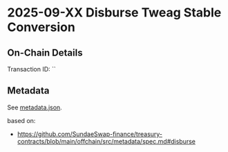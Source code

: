 # 2025-09-XX Disburse Tweag Stable Conversion

## On-Chain Details

Transaction ID: ``

## Metadata

See [metadata.json](./metadata.json).

based on:

- <https://github.com/SundaeSwap-finance/treasury-contracts/blob/main/offchain/src/metadata/spec.md#disburse>
